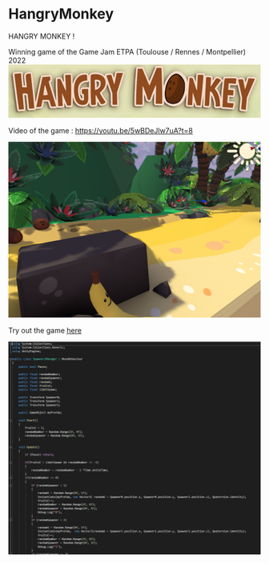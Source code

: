 # HangryMonkey
HANGRY MONKEY !

Winning game of the Game Jam ETPA (Toulouse / Rennes / Montpellier) 2022
![My Image](IMG03.png)

Video of the game :
https://youtu.be/5wBDeJlw7uA?t=8

![My Image](IMG01.png)
 
Try out the game [here](https://loudebwa.itch.io/espace-temps) 




![My Image](IMG02.png)

